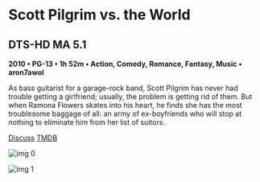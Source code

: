 # Scott Pilgrim vs. the World

## DTS-HD MA 5.1

**2010 • PG-13 • 1h 52m • Action, Comedy, Romance, Fantasy, Music • aron7awol**

As bass guitarist for a garage-rock band, Scott Pilgrim has never had trouble getting a girlfriend; usually, the problem is getting rid of them. But when Ramona Flowers skates into his heart, he finds she has the most troublesome baggage of all: an army of ex-boyfriends who will stop at nothing to eliminate him from her list of suitors.

[Discuss](https://www.avsforum.com/threads/bass-eq-for-filtered-movies.2995212/post-56789570)  [TMDB](22538)

![img 0](https://i.imgur.com/8BDOFfb.jpg)

![img 1](https://i.imgur.com/8gAkhQr.png)

